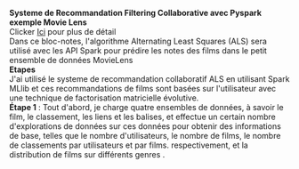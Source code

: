 **Systeme de Recommandation Filtering Collaborative avec Pyspark exemple Movie Lens**  
Clicker [Ici](https://github.com/papis99/Big-Data/edit/main/README.md) pour plus de détail   
Dans ce bloc-notes, l'algorithme Alternating Least Squares (ALS) sera utilisé avec les API Spark pour prédire les notes des films dans le petit ensemble de données MovieLens  
**Etapes**   
J'ai utilisé le systeme de recommandation collaboratif ALS en utilisant Spark MLlib et ces recommandations de films sont basées sur l'utilisateur avec une technique de factorisation matricielle évolutive.    
**Étape 1** : Tout d'abord, je charge quatre ensembles de données, à savoir le film, le classement, les liens et les balises, et effectue un certain nombre d'explorations de données sur ces données pour obtenir des informations de base, telles que le nombre d'utilisateurs, le nombre de films, le nombre de classements par utilisateurs et par films. respectivement, et la distribution de films sur différents genres
.
